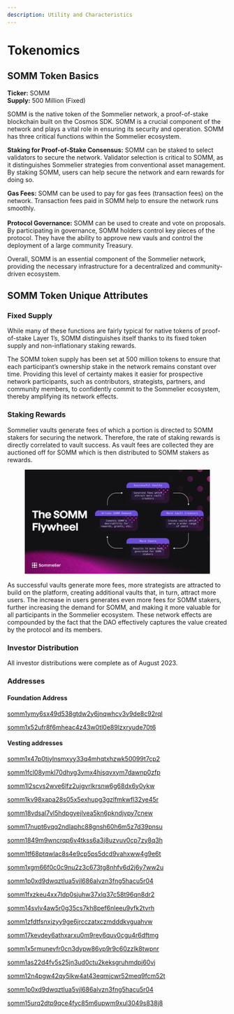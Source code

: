 ```yaml
---
description: Utility and Characteristics
---
```


# Tokenomics

## SOMM Token Basics

**Ticker:** SOMM\
**Supply:** 500 Million (Fixed)

SOMM is the native token of the Sommelier network, a proof-of-stake blockchain built on the Cosmos SDK. SOMM is a crucial component of the network and plays a vital role in ensuring its security and operation. SOMM has three critical functions within the Sommelier ecosystem.

**Staking for Proof-of-Stake Consensus:** SOMM can be staked to select validators to secure the network. Validator selection is critical to SOMM, as it distinguishes Sommelier strategies from conventional asset management. By staking SOMM, users can help secure the network and earn rewards for doing so.&#x20;

**Gas Fees:** SOMM can be used to pay for gas fees (transaction fees) on the network. Transaction fees paid in SOMM help to ensure the network runs smoothly.\
\
**Protocol Governance:** SOMM can be used to create and vote on proposals. By participating in governance, SOMM holders control key pieces of the protocol. They have the ability to approve new vauls and control the deployment of a large community Treasury.&#x20;

Overall, SOMM is an essential component of the Sommelier network, providing the necessary infrastructure for a decentralized and community-driven ecosystem.

## SOMM Token Unique Attributes

### Fixed Supply

While many of these functions are fairly typical for native tokens of proof-of-stake Layer 1’s, SOMM distinguishes itself thanks to its fixed token supply and non-inflationary staking rewards.

The SOMM token supply has been set at 500 million tokens to ensure that each participant’s ownership stake in the network remains constant over time. Providing this level of certainty makes it easier for prospective network participants, such as contributors, strategists, partners, and community members, to confidently commit to the Sommelier ecosystem, thereby amplifying its network effects.

### Staking Rewards

Sommelier vaults generate fees of which a portion is directed to SOMM stakers for securing the network. Therefore, the rate of staking rewards is directly correlated to vault success. As vault fees are collected they are auctioned off for SOMM which is then distributed to SOMM stakers as rewards.&#x20;

<figure><img src="../.gitbook/assets/image.png" alt=""><figcaption></figcaption></figure>

As successful vaults generate more fees, more strategists are attracted to build on the platform, creating additional vaults that, in turn, attract more users. The increase in users generates even more fees for SOMM stakers, further increasing the demand for SOMM, and making it more valuable for all participants in the Sommelier ecosystem. These network effects are compounded by the fact that the DAO effectively captures the value created by the protocol and its members.

### Investor Distribution

All investor distributions were complete as of August 2023.

### Addresses

#### Foundation Address

[somm1ymy6sx49d538gtdw2y6jnqwhcv3v9de8c92rql](https://www.mintscan.io/sommelier/address/somm1ymy6sx49d538gtdw2y6jnqwhcv3v9de8c92rql)

[somm1x52ufr8f6mheac4z43w0tl0e89lzxryude70t6](https://www.mintscan.io/sommelier/address/somm1x52ufr8f6mheac4z43w0tl0e89lzxryude70t6)

#### Vesting addresses

[somm1x47p0tjylnsmxyy33q4mhqtxhzwk50099t7cp2](https://www.mintscan.io/sommelier/address/somm1x47p0tjylnsmxyy33q4mhqtxhzwk50099t7cp2)

[somm1fcl08ymkl70dhyg3vmx4hjsqvxym7dawnp0zfp](https://www.mintscan.io/sommelier/address/somm1fcl08ymkl70dhyg3vmx4hjsqvxym7dawnp0zfp)

[somm1l2scvs2wve6lfz2ujgvrlkrsnw6g68dx6y0ykw](https://www.mintscan.io/sommelier/address/somm1l2scvs2wve6lfz2ujgvrlkrsnw6g68dx6y0ykw)

[somm1kv98xapa28s05x5exhupg3gzlfmkwfl32ye45r](https://www.mintscan.io/sommelier/address/somm1kv98xapa28s05x5exhupg3gzlfmkwfl32ye45r)

[somm18vdsal7vl5hdpgyejlvea5kn6pkndjvpy7cnew](https://www.mintscan.io/sommelier/address/somm18vdsal7vl5hdpgyejlvea5kn6pkndjvpy7cnew)

[somm17nupt6vqq2ndlaphc88gnsh60h6m5z7d39pnsu](https://www.mintscan.io/sommelier/address/somm17nupt6vqq2ndlaphc88gnsh60h6m5z7d39pnsu)

[somm1849m9wncrqp6v4tkss6a3j8uzvuv0cp7zy8q3h](https://www.mintscan.io/sommelier/address/somm1849m9wncrqp6v4tkss6a3j8uzvuv0cp7zy8q3h)

[somm1tf68ptqwlac8s4e9cp5ps5dcd9vahxww4g9e6t](https://www.mintscan.io/sommelier/address/somm1tf68ptqwlac8s4e9cp5ps5dcd9vahxww4g9e6t)

[somm1xgm66f0c0c9nu2z3c673tg8nhfv6d2j6y7ww2u](https://www.mintscan.io/sommelier/address/somm1xgm66f0c0c9nu2z3c673tg8nhfv6d2j6y7ww2u)

[somm1p0xd9dwqztlua5vjl686alvzn3fng5hacu5r04](https://www.mintscan.io/sommelier/address/somm1p0xd9dwqztlua5vjl686alvzn3fng5hacu5r04)

[somm1fxzkeu4xx7ldp0sjuhw37xlq37c58t96qn8dr2](https://www.mintscan.io/sommelier/address/somm1fxzkeu4xx7ldp0sjuhw37xlq37c58t96qn8dr2)

[somm14svlv4aw5r0g35cs7kh8pef6nleeu9yfk2tvrh](https://www.mintscan.io/sommelier/address/somm14svlv4aw5r0g35cs7kh8pef6nleeu9yfk2tvrh)

[somm1zfdtfsnxjzyy9ge6jrcczatxczmdddkvguahvw](https://www.mintscan.io/sommelier/address/somm1zfdtfsnxjzyy9ge6jrcczatxczmdddkvguahvw)

[somm17kevdey6athxarxu0m9rev6quv0cgu4r6dftmg](https://www.mintscan.io/sommelier/address/somm17kevdey6athxarxu0m9rev6quv0cgu4r6dftmg)

[somm1x5rmunevfr0cn3dypw86vp9r9c60zzlk8twpnr](https://www.mintscan.io/sommelier/address/somm1x5rmunevfr0cn3dypw86vp9r9c60zzlk8twpnr)

[somm1as22d4fv5s25jn3ud0ctu2keksgruhmdpj60vj](https://www.mintscan.io/sommelier/address/somm1as22d4fv5s25jn3ud0ctu2keksgruhmdpj60vj)

[somm12n4pgw42qy5lkw4at43eqmjcwr52meq9fcm52t](https://www.mintscan.io/sommelier/address/somm12n4pgw42qy5lkw4at43eqmjcwr52meq9fcm52t)

[somm1p0xd9dwqztlua5vjl686alvzn3fng5hacu5r04](https://www.mintscan.io/sommelier/address/somm1p0xd9dwqztlua5vjl686alvzn3fng5hacu5r04)

[somm15urq2dtp9qce4fyc85m6upwm9xul3049s838j8](https://www.mintscan.io/sommelier/address/somm15urq2dtp9qce4fyc85m6upwm9xul3049s838j8)
